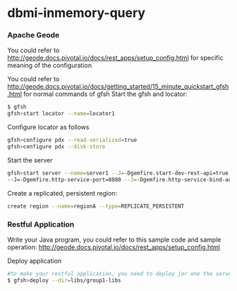 # dbmi-inmemory-query

### Apache Geode
You could refer to http://geode.docs.pivotal.io/docs/rest_apps/setup_config.html for specific meaning of the configuration

You could refer to http://geode.docs.pivotal.io/docs/getting_started/15_minute_quickstart_gfsh.html for normal commands of gfsh
Start the gfsh and locator:

```sh
$ gfsh
gfsh>start locator --name=locator1
```
Configure locator as follows
```sh
gfsh>configure pdx --read-serialized=true
gfsh>configure pdx --disk-store
```
Start the server
```sh
gfsh>start server --name=server1 --J=-Dgemfire.start-dev-rest-api=true \
--J=-Dgemfire.http-service-port=8080 --J=-Dgemfire.http-service-bind-address=localhost
```
Create a replicated, persistent region:
```sh
create region --name=regionA --type=REPLICATE_PERSISTENT
```

### Restful Application
Write your Java program, you could refer to this sample code and sample operation: http://geode.docs.pivotal.io/docs/rest_apps/setup_config.html

Deploy application
```sh
#to make your restful application, you need to deploy jar one the server
$ gfsh>deploy --dir=libs/group1-libs
```
